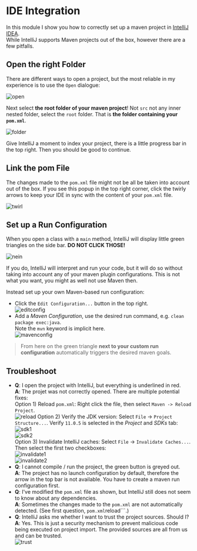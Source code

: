 # IDE Integration

In this module I show you how to correctly set up a maven project in [IntelliJ IDEA](https://www.jetbrains.com/idea/download/).  
While IntelliJ supports Maven projects out of the box, however there are a few pitfalls.

## Open the right Folder

There are different ways to open a project, but the most reliable in my experience is to use the ```Open``` dialogue:

![open](captures/intellij/open.png)

Next select **the root folder of your maven project**! Not ```src``` not any inner nested folder, select the ```root``` folder. That is **the folder containing your ```pom.xml```**.

![folder](captures/intellij/folder.png)

Give IntelliJ a moment to index your project, there is a little progress bar in the top right. Then you should be good to continue.

## Link the pom File

The changes made to the ```pom.xml``` file might not be all be taken into account out of the box. If you see this popup in the top right corner, click the twirly arrows to keep your IDE in sync with the content of your ```pom.xml``` file.

![twirl](captures/intellij/twirl.png)

## Set up a Run Configuration

When you open a class with a ```main``` method, IntelliJ will display little green triangles on the side bar. **DO NOT CLICK THOSE!**

![nein](captures/intellij/nein.png)

If you do, IntelliJ will interpret and run your code, but it will do so without taking into account any of your maven plugin configurations. This is not what you want, you might as well not use Maven then.

Instead set up your own Maven-based run configuration:

 * Click the ```Edit Configuration...``` button in the top right.  
![editconfig](captures/intellij/editconfig.png)
 * Add a *Maven Configuration*, use the desired run command, e.g. ```clean package exec:java```.  
Note the ```mvn``` keyword is implicit here.  
![mavenconfig](captures/intellij/mavenconfig.png)


 > From here on the green triangle **next to your custom run configuration** automatically triggers the desired maven goals.

## Troubleshoot

 * **Q**: I open the project with IntelliJ, but everything is underlined in red.  
**A**: The projet was not correctly opened. There are multiple potential fixes:  
    Option 1) Reload ```pom.xml```: Right click the file, then select ```Maven -> Reload Project```.  
![reload](captures/intellij/reloadmaven.png)
    Option 2) Verify the JDK version: Select ```File``` -> ```Project Structure...```. Verify ```11.0.5``` is selected in the *Project* and *SDKs* tab:  
![sdk1](captures/intellij/sdk1.png)  
![sdk2](captures/intellij/sdk2.png)  
    Option 3) Invalidate IntelliJ caches: Select ```File``` -> ```Invalidate Caches...```. Then select the first two checkboxes:  
![invalidate1](captures/intellij/invalidate1.png)  
![invalidate2](captures/intellij/invalidate2.png)
 * **Q**: I cannot compile / run the project, the green button is greyed out.  
**A**: The project has no launch configuration by default, therefore the arrow in the top bar is not available. You have to create a maven run configuration first.
 * **Q**: I've modified the ```pom.xml``` file as shown, but IntelliJ still does not seem to know about any dependencies.  
**A**: Sometimes the changes made to the ```pom.xml``` are not automatically detected. (See first question, ```pom.xml```reload```.)
 * **Q**: IntelliJ asks me whether I want to trust the project sources. Should I?  
**A**: Yes. This is just a security mechanism to prevent malicious code being executed on project import. The provided sources are all from us and can be trusted.  
![trust](captures/intellij/trust.png)
